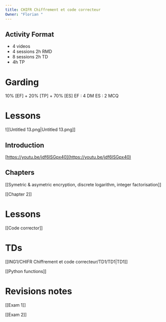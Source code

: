 ```yaml
---
title: CHIFR Chiffrement et code correcteur
Owner: "Florian "
---
```

## Activity Format
- 4 videos
- 4 sessions 2h RMD
- 8 sessions 2h TD
- 4h TP
# Garding
10% [EF] + 20% [TP] + 70% [ES]
EF : 4 DM
ES : 2 MCQ
# Lessons
![[Untitled 13.png|Untitled 13.png]]

## Introduction
[https://youtu.be/jdf6lSGpx40](https://youtu.be/jdf6lSGpx40)
  
## Chapters
[[Symetric & asymetric encryption, discrete logarithm, integer factorisation]]

[[Chapter 2]]

  
# Lessons
[[Code corrector]]

# TDs
[[ING1/CHIFR Chiffrement et code correcteur/TD1/TD1|TD1]]

[[Python functions]]

# Revisions notes
[[Exam 1]]

[[Exam 2]]

